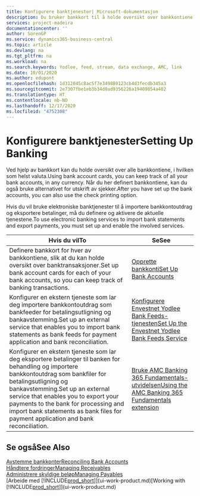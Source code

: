 ```yaml
---
title: Konfigurere banktjenester| Microsoft-dokumentasjon
description: Du bruker bankkort til å holde oversikt over bankkontiene dine og definere bankfeeder, for eksempel Yodlee, for å utveksle data.
services: project-madeira
documentationcenter: ''
author: SorenGP
ms.service: dynamics365-business-central
ms.topic: article
ms.devlang: na
ms.tgt_pltfrm: na
ms.workload: na
ms.search.keywords: Yodlee, feed, stream, data exchange, AMC, link
ms.date: 10/01/2020
ms.author: edupont
ms.openlocfilehash: 1d312045c8ac5f7e349880123cb4d3fecdb345a3
ms.sourcegitcommit: 2e7307fbe1eb3b34d0ad9356226a19409054a402
ms.translationtype: HT
ms.contentlocale: nb-NO
ms.lasthandoff: 12/17/2020
ms.locfileid: "4752308"
---
```

# <a name="setting-up-banking"></a><span data-ttu-id="45604-103">Konfigurere banktjenester</span><span class="sxs-lookup"><span data-stu-id="45604-103">Setting Up Banking</span></span>
<span data-ttu-id="45604-104">Ved hjelp av bankkort kan du holde oversikt over alle bankkontiene, i hvilken som helst valuta.</span><span class="sxs-lookup"><span data-stu-id="45604-104">Using bank account cards, you can keep track of all your bank accounts, in any currency.</span></span> <span data-ttu-id="45604-105">Når du her definert bankkontiene, kan du også bruke alternativet for utskrift av sjekker.</span><span class="sxs-lookup"><span data-stu-id="45604-105">After you have set up the bank accounts, you can also use the check printing option.</span></span>

<span data-ttu-id="45604-106">Hvis du vil bruke elektroniske banktjenester til å importere bankkontoutdrag og eksportere betalinger, må du definere og aktivere de aktuelle tjenestene.</span><span class="sxs-lookup"><span data-stu-id="45604-106">To use electronic banking services to import bank statements and  export payments, you must set up and enable the involved services.</span></span>

| <span data-ttu-id="45604-107">Hvis du vil</span><span class="sxs-lookup"><span data-stu-id="45604-107">To</span></span> | <span data-ttu-id="45604-108">Se</span><span class="sxs-lookup"><span data-stu-id="45604-108">See</span></span> |
| --- | --- |
| <span data-ttu-id="45604-109">Definere bankkort for hver av bankkontiene, slik at du kan holde oversikt over banktransaksjoner.</span><span class="sxs-lookup"><span data-stu-id="45604-109">Set up bank account cards for each of your bank accounts, so you can keep track of banking transactions.</span></span> |[<span data-ttu-id="45604-110">Opprette bankkonti</span><span class="sxs-lookup"><span data-stu-id="45604-110">Set Up Bank Accounts</span></span>](bank-how-setup-bank-accounts.md) |
| <span data-ttu-id="45604-111">Konfigurer en ekstern tjeneste som lar deg importere bankkontoutdrag som bankfeeder for betalingsutligning og bankavstemming.</span><span class="sxs-lookup"><span data-stu-id="45604-111">Set up an external service that enables you to import bank statements as bank feeds for payment application and bank reconciliation.</span></span> |[<span data-ttu-id="45604-112">Konfigurere Envestnet Yodlee Bank Feeds-tjenesten</span><span class="sxs-lookup"><span data-stu-id="45604-112">Set Up the Envestnet Yodlee Bank Feeds Service</span></span>](bank-how-setup-bank-statement-service.md) |
| <span data-ttu-id="45604-113">Konfigurer en ekstern tjeneste som lar deg eksportere betalinger til banken for behandling og importere bankkontoutdrag som bankfiler for betalingsutligning og bankavstemming.</span><span class="sxs-lookup"><span data-stu-id="45604-113">Set up an external service that enables you to export your payments to the bank for processing  and import bank statements as bank files for payment application and bank reconciliation.</span></span> |[<span data-ttu-id="45604-114">Bruke AMC Banking 365 Fundamentals-utvidelsen</span><span class="sxs-lookup"><span data-stu-id="45604-114">Using the AMC Banking 365 Fundamentals extension</span></span>](ui-extensions-amc-banking.md) |

## <a name="see-also"></a><span data-ttu-id="45604-115">Se også</span><span class="sxs-lookup"><span data-stu-id="45604-115">See Also</span></span>
[<span data-ttu-id="45604-116">Avstemme bankkonter</span><span class="sxs-lookup"><span data-stu-id="45604-116">Reconciling Bank Accounts</span></span>](bank-manage-bank-accounts.md)  
[<span data-ttu-id="45604-117">Håndtere fordringer</span><span class="sxs-lookup"><span data-stu-id="45604-117">Managing Receivables</span></span>](receivables-manage-receivables.md)  
[<span data-ttu-id="45604-118">Administrere skyldige beløp</span><span class="sxs-lookup"><span data-stu-id="45604-118">Managing Payables</span></span>](payables-manage-payables.md)  
<span data-ttu-id="45604-119">[Arbeide med [!INCLUDE[prod_short](includes/prod_short.md)]](ui-work-product.md)</span><span class="sxs-lookup"><span data-stu-id="45604-119">[Working with [!INCLUDE[prod_short](includes/prod_short.md)]](ui-work-product.md)</span></span>
